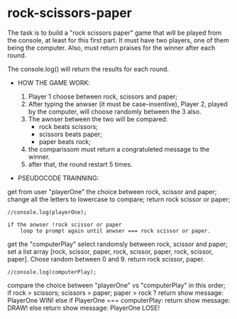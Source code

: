 # rock-scissors-paper

The task is to build a "rock scissors paper" game that will be played from the console, at least for this first part. 
It must have two players, one of them being the computer. Also, must return praises for the winner after each round.

The console.log() will return the results for each round.

* HOW THE GAME WORK:
    
    1. Player 1 choose between rock, scissors and paper;
    2. After typing the anwser (it must be case-insentive), Player 2, played by the computer, will choose randomly between the 3 also.
    3. The awnser between the two will be compared:
        * rock beats scissors;
        * scissors beats paper;
        * paper beats rock; 
    4. the comparissom must return a congratuleted message to the winner.
    5. after that, the round restart 5 times.

* PSEUDOCODE TRAINNING:

 get from user "playerOne" the choice between rock, scissor and paper;
    change all the letters to lowercase to compare;
    return rock scissor or paper;
    
    //console.log(playerOne);

    if the anwser !rock scissor or paper
        loop to prompt again until anwser === rock scissor or paper.

 get the "computerPlay" select randomsly between rock, scissor and paper;
    set a list array [rock, scissor, paper, rock, scissor, paper, rock, scissor, paper].
    Chose random between 0 and 9.
    return rock scissor, paper.

    //console.log(computerPlay);

 compare the choice between "playerOne" vs "computerPlay" in this order;
if rock > scissors; scissors > paper; paper > rock ?
    return show message: PlayerOne WIN!
else if PlayerOne === computerPlay:
    return show message: DRAW!
else 
    return show message: PlayerOne LOSE!


